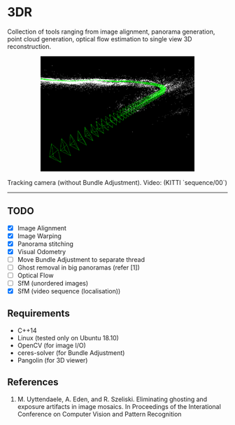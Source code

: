 # 3DR
Collection of tools ranging from image alignment, panorama generation, point cloud generation, optical flow estimation to single view 3D reconstruction.

<p align="center"><img width="70%" height="70%" src="imgs/slam/slam.png"/></p>
Tracking camera (without Bundle Adjustment). Video: (KITTI `sequence/00`)

---
## TODO
- [x] Image Alignment
- [x] Image Warping
- [x] Panorama stitching
- [x] Visual Odometry
- [ ] Move Bundle Adjustment to separate thread
- [ ] Ghost removal in big panoramas (refer [1])
- [ ] Optical Flow
- [ ] SfM (unordered images)
- [x] SfM (video sequence (localisation))

## Requirements
- C++14
- Linux (tested only on Ubuntu 18.10)
- OpenCV (for image I/O)
- ceres-solver (for Bundle Adjustment)
- Pangolin (for 3D viewer)

## References
1. M. Uyttendaele, A. Eden, and R. Szeliski.
    Eliminating ghosting and exposure artifacts in image mosaics.
    In Proceedings of the Interational Conference on Computer Vision and Pattern Recognition
